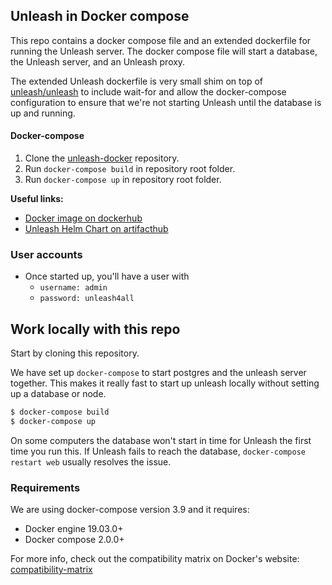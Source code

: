 ## Unleash in Docker compose
This repo contains a docker compose file and an extended dockerfile for running the Unleash server. The docker compose file will start a database, the Unleash server, and an Unleash proxy.

The extended Unleash dockerfile is very small shim on top of [unleash/unleash](https://github.com/Unleash/unleash/) to include wait-for and allow the docker-compose configuration to ensure that we're not starting Unleash until the database is up and running.

#### Docker-compose

1. Clone the [unleash-docker](https://github.com/Unleash/unleash-docker) repository.
2. Run `docker-compose build` in repository root folder.
3. Run `docker-compose up` in repository root folder.

**Useful links:**

- [Docker image on dockerhub](https://hub.docker.com/r/unleashorg/unleash-server/)
- [Unleash Helm Chart on artifacthub](https://artifacthub.io/packages/helm/unleash/unleash)

### User accounts
- Once started up, you'll have a user with 
  - `username: admin`
  - `password: unleash4all`


## Work locally with this repo 
Start by cloning this repository. 

We have set up `docker-compose` to start postgres and the unleash server together. This makes it really fast to start up
unleash locally without setting up a database or node.

```bash
$ docker-compose build
$ docker-compose up
```
On some computers the database won't start in time for Unleash the first time you run this. If Unleash fails to reach the database, `docker-compose restart web` usually resolves the issue.

### Requirements
We are using docker-compose version 3.9 and it requires:

- Docker engine 19.03.0+
- Docker compose 2.0.0+

For more info, check out the compatibility matrix on Docker's website: [compatibility-matrix](
https://docs.docker.com/compose/compose-file/compose-versioning/#compatibility-matrix)



